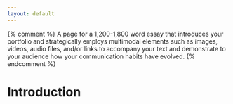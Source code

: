 ```yaml
---
layout: default
---
```


{% comment %}
    A page for a 1,200-1,800 word essay that introduces your portfolio and strategically employs multimodal elements such as images, videos, audio files, and/or links to accompany your text and demonstrate to your audience how your communication habits have evolved.
{% endcomment %}

# Introduction
